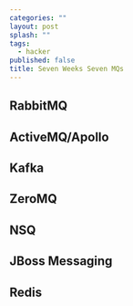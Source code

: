 ```yaml
---
categories: ""
layout: post
splash: ""
tags: 
  - hacker
published: false
title: Seven Weeks Seven MQs
---
```



## RabbitMQ
## ActiveMQ/Apollo
## Kafka
## ZeroMQ
## NSQ
## JBoss Messaging
## Redis
